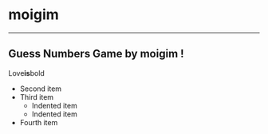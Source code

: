 # moigim


_________________


## Guess Numbers Game by moigim !

Love**is**bold
- Second item
- Third item
    - Indented item
    - Indented item
- Fourth item

